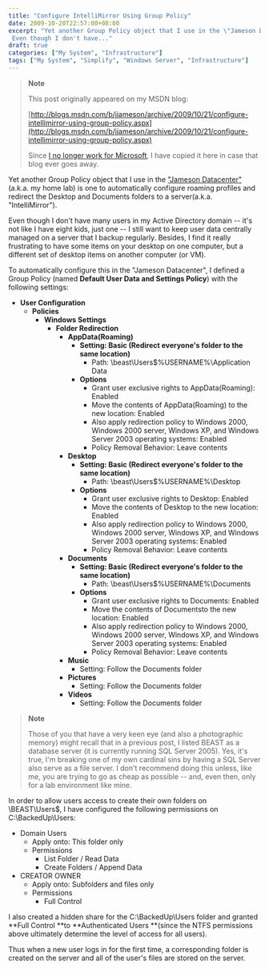 ```yaml
---
title: "Configure IntelliMirror Using Group Policy"
date: 2009-10-20T22:57:00+08:00
excerpt: "Yet another Group Policy object that I use in the \"Jameson Datacenter\" (a.k.a. my home lab) is one to automatically configure roaming profiles and redirect the Desktop and Documents folders to a server(a.k.a. \"IntelliMirror\"). 
 Even though I don't have..."
draft: true
categories: ["My System", "Infrastructure"]
tags: ["My System", "Simplify", "Windows Server", "Infrastructure"]
---
```


> **Note**
> 
> This post originally appeared on my MSDN blog:  
>   
> 
> [http://blogs.msdn.com/b/jjameson/archive/2009/10/21/configure-intellimirror-using-group-policy.aspx](http://blogs.msdn.com/b/jjameson/archive/2009/10/21/configure-intellimirror-using-group-policy.aspx)
> 
> Since [I no longer work for Microsoft](/blog/jjameson/2011/09/02/last-day-with-microsoft), I have copied it here in case that blog ever goes away.


Yet another Group Policy object that I use in the ["Jameson Datacenter"](/blog/jjameson/2009/09/14/the-jameson-datacenter) (a.k.a. my home lab) is one to automatically configure roaming profiles and redirect the Desktop and Documents folders to a server(a.k.a. "IntelliMirror").

Even though I don't have many users in my Active Directory domain -- it's not like I have eight kids, just one -- I still want to keep user data centrally managed on a server that I backup regularly. Besides, I find it really frustrating to have some items on your desktop on one computer, but a different set of desktop items on another computer (or VM).

To automatically configure this in the "Jameson Datacenter", I defined a Group Policy (named **Default User Data and Settings Policy**) with the following settings:

- **User Configuration**
    - **Policies**
        - **Windows Settings**
            - **Folder Redirection**
                - **AppData(Roaming)**
                    - **Setting: Basic (Redirect everyone's folder to the same location)**
                        - Path: \\beast\Users$\%USERNAME%\Application Data
                    - **Options**
                        - Grant user exclusive rights to AppData(Roaming): Enabled
                        - Move the contents of AppData(Roaming) to the new location: Enabled
                        - Also apply redirection policy to Windows 2000, Windows 2000 server, Windows XP, and Windows Server 2003 operating systems: Enabled
                        - Policy Removal Behavior: Leave contents
                - **Desktop**
                    - **Setting: Basic (Redirect everyone's folder to the same location)**
                        - Path: \\beast\Users$\%USERNAME%\Desktop
                    - **Options**
                        - Grant user exclusive rights to Desktop: Enabled
                        - Move the contents of Desktop to the new location: Enabled
                        - Also apply redirection policy to Windows 2000, Windows 2000 server, Windows XP, and Windows Server 2003 operating systems: Enabled
                        - Policy Removal Behavior: Leave contents
                - **Documents**
                    - **Setting: Basic (Redirect everyone's folder to the same location)**
                        - Path: \\beast\Users$\%USERNAME%\Documents
                    - **Options**
                        - Grant user exclusive rights to Documents: Enabled
                        - Move the contents of Documentsto the new location: Enabled
                        - Also apply redirection policy to Windows 2000, Windows 2000 server, Windows XP, and Windows Server 2003 operating systems: Enabled
                        - Policy Removal Behavior: Leave contents
                - **Music**
                    - Setting: Follow the Documents folder
                - **Pictures**
                    - Setting: Follow the Documents folder
                - **Videos**
                    - Setting: Follow the Documents folder



> **Note**
> 
> Those of you that have a very keen eye (and also a photographic memory) might recall that in a previous post, I listed BEAST as a database server (it is currently running SQL Server 2005). Yes, it's true, I'm breaking one of my own cardinal sins by having a SQL Server also serve as a file server. I don't recommend doing this unless, like me, you are trying to go as cheap as possible -- and, even then, only for a lab environment like mine.


In order to allow users access to create their own folders on \\BEAST\Users$, I have configured the following permissions on C:\BackedUp\Users:

- Domain Users
    - Apply onto: This folder only
    - Permissions
        - List Folder / Read Data
        - Create Folders / Append Data
- CREATOR OWNER
    - Apply onto: Subfolders and files only
    - Permissions
        - Full Control


I also created a hidden share for the C:\BackedUp\Users folder and granted **Full Control **to **Authenticated Users **(since the NTFS permissions above ultimately determine the level of access for all users).

Thus when a new user logs in for the first time, a corresponding folder is created on the server and all of the user's files are stored on the server.

